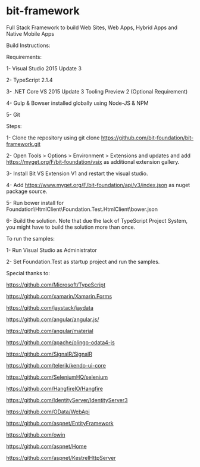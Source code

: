 # bit-framework
Full Stack Framework to build Web Sites, Web Apps, Hybrid Apps and Native Mobile Apps

Build Instructions:

Requirements: 

  1- Visual Studio 2015 Update 3
  
  2- TypeScript 2.1.4
  
  3- .NET Core VS 2015 Update 3 Tooling Preview 2 (Optional Requirement)
  
  4- Gulp & Bowser installed globally using Node-JS & NPM
  
  5- Git
  
Steps:

  1- Clone the repository using git clone https://github.com/bit-foundation/bit-framework.git
  
  2- Open Tools > Options > Environment > Extensions and updates and add https://myget.org/F/bit-foundation/vsix as additional extension gallery.
  
  3- Install Bit VS Extension V1 and restart the visual studio.
  
  4- Add https://www.myget.org/F/bit-foundation/api/v3/index.json as nuget package source.
  
  5- Run bower install for Foundation\HtmlClient\Foundation.Test.HtmlClient\bower.json
  
  6- Build the solution. Note that due the lack of TypeScript Project System, you might have to build the solution more than once.
 
To run the samples:

  1- Run Visual Studio as Administrator
    
  2- Set Foundation.Test as startup project and run the samples.

Special thanks to:

https://github.com/Microsoft/TypeScript

https://github.com/xamarin/Xamarin.Forms

https://github.com/jaystack/jaydata

https://github.com/angular/angular.js/

https://github.com/angular/material

https://github.com/apache/olingo-odata4-js

https://github.com/SignalR/SignalR

https://github.com/telerik/kendo-ui-core

https://github.com/SeleniumHQ/selenium

https://github.com/HangfireIO/Hangfire

https://github.com/IdentityServer/IdentityServer3

https://github.com/OData/WebApi

https://github.com/aspnet/EntityFramework

https://github.com/owin

https://github.com/aspnet/Home

https://github.com/aspnet/KestrelHttpServer
